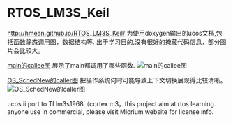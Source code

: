 RTOS_LM3S_Keil
==============


http://hmean.github.io/RTOS_LM3S_Keil/ 为使用doxygen输出的ucos文档,包括函数静态调用图，数据结构等.
出于学习目的,没有很好的掩藏代码信息，部分图片会比较大。

[main的callee图](http://hmean.github.io/RTOS_LM3S_Keil/docbydoxygen/app_8c_a840291bc02cba5474a4cb46a9b9566fe_cgraph.png)
展示了main都调用了哪些函数.
![main的callee图](http://hmean.github.io/RTOS_LM3S_Keil/docbydoxygen/app_8c_a840291bc02cba5474a4cb46a9b9566fe_cgraph.png)

[OS_SchedNew的caller图](http://hmean.github.io/RTOS_LM3S_Keil/docbydoxygen/os__core_8c_a4c012d2e7a886885bd6f80ca15b295b8_icgraph.png)
把操作系统何时可能导致上下文切换展现得比较清晰。
![OS_SchedNew的caller图](http://hmean.github.io/RTOS_LM3S_Keil/docbydoxygen/os__core_8c_a4c012d2e7a886885bd6f80ca15b295b8_icgraph.png)

ucos ii port to TI lm3s1968（cortex m3，this project aim at rtos  learning. anyone use in commercial, please visit Micrium website
for license info.


